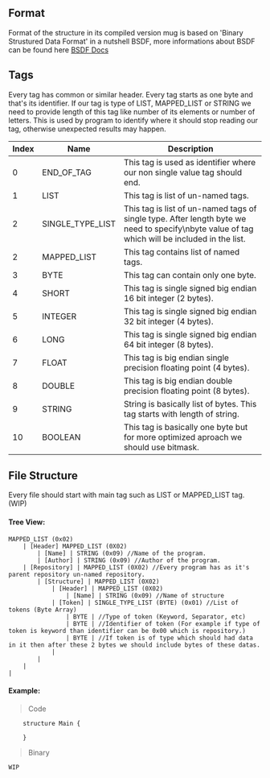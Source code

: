 ## Format

Format of the structure in its compiled version mug is based on
'Binary Strustured Data Format' in a nutshell BSDF, more informations about
BSDF can be found here [BSDF Docs](https://bsdf.readthedocs.io/#)

## Tags
Every tag has common or similar header. Every tag starts as one byte and that's its identifier.
If our tag is type of LIST, MAPPED_LIST or STRING we need to provide length of this tag
like number of its elements or number of letters. This is used by program to identify where it
should stop reading our tag, otherwise unexpected results may happen.

| Index  | Name | Description |
| ------ | ---- | ----------- |
| 0  | END_OF_TAG | This tag is used as identifier where our non single value tag should end. |
| 1  | LIST | This tag is list of un-named tags. |
| 2  | SINGLE_TYPE_LIST | This tag is list of un-named tags of single type. After length byte we need to specify\nbyte value of tag which will be included in the list. |
| 2  | MAPPED_LIST | This tag contains list of named tags. |
| 3  | BYTE | This tag can contain only one byte. |
| 4  | SHORT | This tag is single signed big endian 16 bit integer (2 bytes). |
| 5  | INTEGER | This tag is single signed big endian 32 bit integer (4 bytes). |
| 6  | LONG | This tag is single signed big endian 64 bit integer (8 bytes). |
| 7  | FLOAT | This tag is big endian single precision floating point (4 bytes). |
| 8  | DOUBLE | This tag is big endian double precision floating point (8 bytes). |
| 9  | STRING | String is basically list of bytes. This tag starts with length of string. |
| 10 | BOOLEAN | This tag is basically one byte but for more optimized aproach we should use bitmask. |

## File Structure

Every file should start with main tag such as LIST or MAPPED_LIST tag. (WIP)

#### Tree View:
```
MAPPED_LIST (0x02)
    | [Header] MAPPED_LIST (0X02)
        | [Name] | STRING (0x09) //Name of the program.
        | [Author] | STRING (0x09) //Author of the program.
    | [Repository] | MAPPED_LIST (0X02) //Every program has as it's parent repository un-named repository.
        | [Structure] | MAPPED_LIST (0X02)
            | [Header] | MAPPED_LIST (0X02)
                | [Name] | STRING (0x09) //Name of structure
            | [Token] | SINGLE_TYPE_LIST (BYTE) (0x01) //List of tokens (Byte Array)
                | BYTE | //Type of token (Keyword, Separator, etc)
                | BYTE | //Identifier of token (For example if type of token is keyword than identifier can be 0x00 which is repository.)
                | BYTE | //If token is of type which should had data in it then after these 2 bytes we should include bytes of these datas.
            |
        |
    |
|    
```
#### Example:
> Code
```
    structure Main {
      
    }
```  

> Binary
```
WIP
```